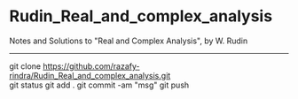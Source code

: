 
# Rudin_Real_and_complex_analysis

Notes and Solutions to "Real and Complex Analysis", by W. Rudin


---

git clone https://github.com/razafy-rindra/Rudin_Real_and_complex_analysis.git    
git status
git add .
git commit -am "msg"
git push
